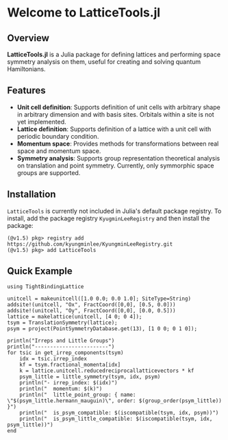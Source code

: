 # Welcome to LatticeTools.jl

## Overview
**LatticeTools.jl** is a Julia package for defining lattices and performing space symmetry analysis on them, useful for creating and solving quantum Hamiltonians.

## Features
- **Unit cell definition**: Supports definition of unit cells with arbitrary shape in arbitrary dimension and with basis sites. Orbitals within a site is not yet implemented.
- **Lattice definition**: Supports definition of a lattice with a unit cell with periodic boundary condition.
- **Momentum space**: Provides methods for transformations between real space and momentum space.
- **Symmetry analysis**: Supports group representation theoretical analysis on translation and point symmetry. Currently, only symmorphic space groups are supported.

## Installation

`LatticeTools` is currently not included in Julia's default package registry.
To install, add the package registry `KyugminLeeRegistry` and then install the package:
```julia-repl
(@v1.5) pkg> registry add https://github.com/kyungminlee/KyungminLeeRegistry.git
(@v1.5) pkg> add LatticeTools
```

## Quick Example

```@example example-unitcell
using TightBindingLattice

unitcell = makeunitcell([1.0 0.0; 0.0 1.0]; SiteType=String)
addsite!(unitcell, "Ox", FractCoord([0,0], [0.5, 0.0]))
addsite!(unitcell, "Oy", FractCoord([0,0], [0.0, 0.5]))
lattice = makelattice(unitcell, [4 0; 0 4]);
tsym = TranslationSymmetry(lattice);
psym = project(PointSymmetryDatabase.get(13), [1 0 0; 0 1 0]);

println("Irreps and Little Groups")
println("------------------------")
for tsic in get_irrep_components(tsym)
    idx = tsic.irrep_index
    kf = tsym.fractional_momenta[idx]
    k = lattice.unitcell.reducedreciprocallatticevectors * kf
    psym_little = little_symmetry(tsym, idx, psym)
    println("- irrep_index: $(idx)")
    println("  momentum: $(k)")
    println("  little_point_group: { name: \"$(psym_little.hermann_mauguin)\", order: $(group_order(psym_little)) }")
    println("  is_psym_compatible: $(iscompatible(tsym, idx, psym))")
    println("  is_psym_little_compatible: $(iscompatible(tsym, idx, psym_little))")
end
```